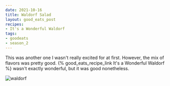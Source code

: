 ```yaml
---
date: 2021-10-16
title: Waldorf Salad
layout: good_eats_post
recipes:
- It's a Wonderful Waldorf
tags:
- goodeats
- season_2
---
```


This was another one I wasn't really excited for at first. However, the mix
of flavors was pretty good.  {% good_eats_recipe_link It's a Wonderful Waldorf %}
wasn't exactly wonderful, but it was good nonetheless.

![waldorf](https://lh3.googleusercontent.com/pw/AM-JKLXZMH5u84-1z_GGtZL-bH09e3ccNjhEtYvP13_FlfX6BHr3SWJo23aYhZQwRcwn9aYPEt6bYwmYgjh7491Ft6zKN-Lr8aiLRfxtYipfYCi-0_1dOY-Kg-RZgx7yOTa849SMZN35YkDRF8hxDch5rOPh=w2998-h1632-no?authuser=0)
